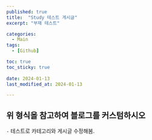 ```yaml
---
published: true
title:  "Study 테스트 게시글" 
excerpt: "부재 테스트"

categories:
  - Main
tags:
  - [Github]

toc: true
toc_sticky: true
 
date: 2024-01-13
last_modified_at: 2024-01-13

---
```



## 위 형식을 참고하여 블로그를 커스텀하시오

`-` 테스트로 카테고리와 게시글 수정해봄.




